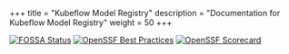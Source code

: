 +++
title = "Kubeflow Model Registry"
description = "Documentation for Kubeflow Model Registry"
weight = 50
+++

[![FOSSA Status](https://app.fossa.com/api/projects/git%2Bgithub.com%2Fkubeflow%2Fmodel-registry.svg?type=shield&issueType=license)](https://app.fossa.com/projects/git%2Bgithub.com%2Fkubeflow%2Fmodel-registry?ref=badge_shield&issueType=license)
[![OpenSSF Best Practices](https://www.bestpractices.dev/projects/9937/badge)](https://www.bestpractices.dev/projects/9937)
[![OpenSSF Scorecard](https://api.scorecard.dev/projects/github.com/kubeflow/model-registry/badge)](https://scorecard.dev/viewer/?uri=github.com/kubeflow/model-registry)
